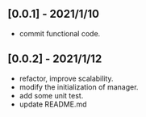 ## [0.0.1] - 2021/1/10

- commit functional code.

## [0.0.2] - 2021/1/12

- refactor, improve scalability.
- modify the initialization of manager.
- add some unit test.
- update README.md